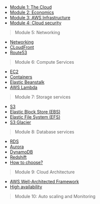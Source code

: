 * [Module 1: The Cloud](/AWS/module1_cloud_concepts/notes_on_cloud_concepts)
* [Module 2: Economics](/AWS/module2_cloud_economics_billing/notes_pricing)
* [Module 3: AWS Infrastructure](/AWS/module3_global_infrastructure/notes_global_infrastructure)
* [Module 4: Cloud security](/AWS/module4_cloud_security/notes_cloud_security)

> Module 5: Networking

* [Networking](/AWS/module5_networking/notes_networking.md)
* [CLoudFront](/AWS/module5_networking/notes_cloudfront.md)
* [Route53](/AWS/module5_networking/notes_route53.md)
  
> Module 6: Compute Services

* [EC2](/AWS/module6_compute/notes_compute.md)
* [Containers](/AWS/module6_compute/notes_containers.md)
* [Elastic Beanstalk](/AWS/module6_compute/notes_elastic_beanstalk.md)
* [AWS Lambda](/AWS/module6_compute/notes_lambda.md)

> Module 7: Storage services

* [S3](/AWS/module7_storage/notes_s3.md)
* [Elastic Block Store (EBS)](/AWS/module7_storage/notes_ebs.md)
* [Elastic File System (EFS)](/AWS/module7_storage/notes_efs.md)
* [S3 Glacier](/AWS/module7_storage/notes_s3_glacier.md)

> Module 8: Database services

* [RDS](/AWS/module8_database/amazon_rds.md)
* [Aurora](/AWS/module8_database/aurora.md)
* [DynamoDB](/AWS/module8_database/dynamo_db.md)
* [Redshift](/AWS/module8_database/redshift.md)
* [How to choose?](/AWS/module8_database/selecting_a_database_service.md)

> Module 9: Cloud Architecture

* [AWS Well-Architected Framework](/AWS/module9_cloud_architecture/notes_cloud_architecture.md)
* [High availability](/AWS/module9_cloud_architecture/high_availability.md)

> Module 10: Auto scaling and Monitoring